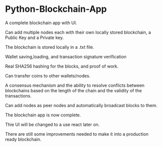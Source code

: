 # Python-Blockchain-App


A complete blockchain app with UI.

Can add multiple nodes each with their own locally stored blockchain, a Public Key and a Private key.

The blockchain is stored locally in a .txt file.

Wallet saving,loading, and transaction signature verification

Real SHA256 hashing for the blocks, and proof of work.

Can transfer coins to other wallets/nodes.

A consensus mechanism and the ability to resolve conflicts between blockchains based on the length of the chain and the validity of the transactions.

Can add nodes as peer nodes and automatically broadcast blocks to them. 

The blockchain app is now complete. 

Thie UI will be changed to a use react later on.

There are still some improvements needed to make it into a production ready blockchain.


